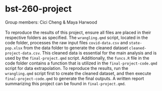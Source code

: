 # bst-260-project
Group members: Cici Cheng & Maya Harwood
<br>
<br>
To reproduce the results of this project, ensure all files are placed in their respective folders as specified. The `wrangling.qmd` script, located in the code folder, processes the raw input files `covid-data.csv` and `state-pop.xlsx` from the data folder to generate the cleaned dataset `cleaned-project-data.csv`. This cleaned data is essential for the main analysis and is used by the `final-project.qmd` script. Additionally, the `funcs.R` file in the code folder contains a function that is utilized in the `final-project-code.qmd` script for data extrapolation. To reproduce the results, run the `wrangling.qmd` script first to create the cleaned dataset, and then execute `final-project-code.qmd` to generate the final outputs. A written report summarizing this project can be found in `final-project.qmd`.

